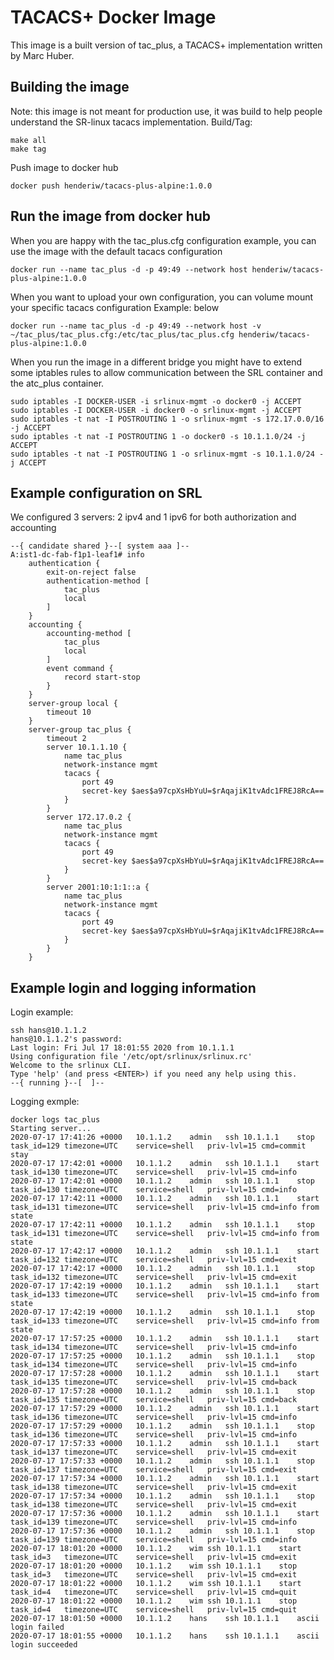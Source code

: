 # TACACS+ Docker Image

This image is a built version of tac_plus, a TACACS+ implementation written by Marc Huber.

## Building the image

Note: this image is not meant for production use, it was build to help people understand the SR-linux tacacs implementation.
Build/Tag:
```
make all
make tag
```
Push image to docker hub
```
docker push henderiw/tacacs-plus-alpine:1.0.0
```

## Run the image from docker hub

When you are happy with the tac_plus.cfg configuration example, you can use the image with the default tacacs configuration
```
docker run --name tac_plus -d -p 49:49 --network host henderiw/tacacs-plus-alpine:1.0.0
```

When you want to upload your own configuration, you can volume mount your specific tacacs configuration 
Example: below
```
docker run --name tac_plus -d -p 49:49 --network host -v ~/tac_plus/tac_plus.cfg:/etc/tac_plus/tac_plus.cfg henderiw/tacacs-plus-alpine:1.0.0
```

When you run the image in a different bridge you might have to extend some iptables rules to allow communication between the SRL container and the atc_plus container.

```
sudo iptables -I DOCKER-USER -i srlinux-mgmt -o docker0 -j ACCEPT
sudo iptables -I DOCKER-USER -i docker0 -o srlinux-mgmt -j ACCEPT
sudo iptables -t nat -I POSTROUTING 1 -o srlinux-mgmt -s 172.17.0.0/16 -j ACCEPT
sudo iptables -t nat -I POSTROUTING 1 -o docker0 -s 10.1.1.0/24 -j ACCEPT
sudo iptables -t nat -I POSTROUTING 1 -o srlinux-mgmt -s 10.1.1.0/24 -j ACCEPT
```

## Example configuration on SRL

We configured 3 servers: 2 ipv4 and 1 ipv6 for both authorization and accounting

```
--{ candidate shared }--[ system aaa ]--
A:ist1-dc-fab-f1p1-leaf1# info
    authentication {
        exit-on-reject false
        authentication-method [
            tac_plus
            local
        ]
    }
    accounting {
        accounting-method [
            tac_plus
            local
        ]
        event command {
            record start-stop
        }
    }
    server-group local {
        timeout 10
    }
    server-group tac_plus {
        timeout 2
        server 10.1.1.10 {
            name tac_plus
            network-instance mgmt
            tacacs {
                port 49
                secret-key $aes$a97cpXsHbYuU=$rAqajiK1tvAdc1FREJ8RcA==
            }
        }
        server 172.17.0.2 {
            name tac_plus
            network-instance mgmt
            tacacs {
                port 49
                secret-key $aes$a97cpXsHbYuU=$rAqajiK1tvAdc1FREJ8RcA==
            }
        }
        server 2001:10:1:1::a {
            name tac_plus
            network-instance mgmt
            tacacs {
                port 49
                secret-key $aes$a97cpXsHbYuU=$rAqajiK1tvAdc1FREJ8RcA==
            }
        }
    }
```

## Example login and logging information

Login example:
```
ssh hans@10.1.1.2
hans@10.1.1.2's password:
Last login: Fri Jul 17 18:01:55 2020 from 10.1.1.1
Using configuration file '/etc/opt/srlinux/srlinux.rc'
Welcome to the srlinux CLI.
Type 'help' (and press <ENTER>) if you need any help using this.
--{ running }--[  ]--
```

Logging exmple:
```
docker logs tac_plus
Starting server...
2020-07-17 17:41:26 +0000	10.1.1.2	admin	ssh	10.1.1.1	stop	task_id=129	timezone=UTC	service=shell	priv-lvl=15	cmd=commit stay
2020-07-17 17:42:01 +0000	10.1.1.2	admin	ssh	10.1.1.1	start	task_id=130	timezone=UTC	service=shell	priv-lvl=15	cmd=info
2020-07-17 17:42:01 +0000	10.1.1.2	admin	ssh	10.1.1.1	stop	task_id=130	timezone=UTC	service=shell	priv-lvl=15	cmd=info
2020-07-17 17:42:11 +0000	10.1.1.2	admin	ssh	10.1.1.1	start	task_id=131	timezone=UTC	service=shell	priv-lvl=15	cmd=info from state
2020-07-17 17:42:11 +0000	10.1.1.2	admin	ssh	10.1.1.1	stop	task_id=131	timezone=UTC	service=shell	priv-lvl=15	cmd=info from state
2020-07-17 17:42:17 +0000	10.1.1.2	admin	ssh	10.1.1.1	start	task_id=132	timezone=UTC	service=shell	priv-lvl=15	cmd=exit
2020-07-17 17:42:17 +0000	10.1.1.2	admin	ssh	10.1.1.1	stop	task_id=132	timezone=UTC	service=shell	priv-lvl=15	cmd=exit
2020-07-17 17:42:19 +0000	10.1.1.2	admin	ssh	10.1.1.1	start	task_id=133	timezone=UTC	service=shell	priv-lvl=15	cmd=info from state
2020-07-17 17:42:19 +0000	10.1.1.2	admin	ssh	10.1.1.1	stop	task_id=133	timezone=UTC	service=shell	priv-lvl=15	cmd=info from state
2020-07-17 17:57:25 +0000	10.1.1.2	admin	ssh	10.1.1.1	start	task_id=134	timezone=UTC	service=shell	priv-lvl=15	cmd=info
2020-07-17 17:57:25 +0000	10.1.1.2	admin	ssh	10.1.1.1	stop	task_id=134	timezone=UTC	service=shell	priv-lvl=15	cmd=info
2020-07-17 17:57:28 +0000	10.1.1.2	admin	ssh	10.1.1.1	start	task_id=135	timezone=UTC	service=shell	priv-lvl=15	cmd=back
2020-07-17 17:57:28 +0000	10.1.1.2	admin	ssh	10.1.1.1	stop	task_id=135	timezone=UTC	service=shell	priv-lvl=15	cmd=back
2020-07-17 17:57:29 +0000	10.1.1.2	admin	ssh	10.1.1.1	start	task_id=136	timezone=UTC	service=shell	priv-lvl=15	cmd=info
2020-07-17 17:57:29 +0000	10.1.1.2	admin	ssh	10.1.1.1	stop	task_id=136	timezone=UTC	service=shell	priv-lvl=15	cmd=info
2020-07-17 17:57:33 +0000	10.1.1.2	admin	ssh	10.1.1.1	start	task_id=137	timezone=UTC	service=shell	priv-lvl=15	cmd=exit
2020-07-17 17:57:33 +0000	10.1.1.2	admin	ssh	10.1.1.1	stop	task_id=137	timezone=UTC	service=shell	priv-lvl=15	cmd=exit
2020-07-17 17:57:34 +0000	10.1.1.2	admin	ssh	10.1.1.1	start	task_id=138	timezone=UTC	service=shell	priv-lvl=15	cmd=exit
2020-07-17 17:57:34 +0000	10.1.1.2	admin	ssh	10.1.1.1	stop	task_id=138	timezone=UTC	service=shell	priv-lvl=15	cmd=exit
2020-07-17 17:57:36 +0000	10.1.1.2	admin	ssh	10.1.1.1	start	task_id=139	timezone=UTC	service=shell	priv-lvl=15	cmd=info
2020-07-17 17:57:36 +0000	10.1.1.2	admin	ssh	10.1.1.1	stop	task_id=139	timezone=UTC	service=shell	priv-lvl=15	cmd=info
2020-07-17 18:01:20 +0000	10.1.1.2	wim	ssh	10.1.1.1	start	task_id=3	timezone=UTC	service=shell	priv-lvl=15	cmd=exit
2020-07-17 18:01:20 +0000	10.1.1.2	wim	ssh	10.1.1.1	stop	task_id=3	timezone=UTC	service=shell	priv-lvl=15	cmd=exit
2020-07-17 18:01:22 +0000	10.1.1.2	wim	ssh	10.1.1.1	start	task_id=4	timezone=UTC	service=shell	priv-lvl=15	cmd=quit
2020-07-17 18:01:22 +0000	10.1.1.2	wim	ssh	10.1.1.1	stop	task_id=4	timezone=UTC	service=shell	priv-lvl=15	cmd=quit
2020-07-17 18:01:50 +0000	10.1.1.2	hans	ssh	10.1.1.1	ascii login failed
2020-07-17 18:01:55 +0000	10.1.1.2	hans	ssh	10.1.1.1	ascii login succeeded
```